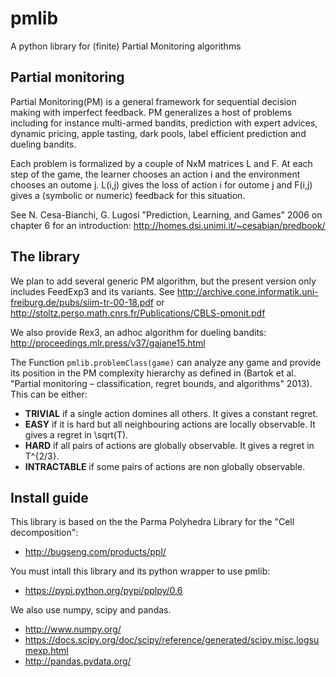 # pmlib
A python library for (finite) Partial Monitoring algorithms

## Partial monitoring

Partial Monitoring(PM) is a general framework for sequential decision making with imperfect feedback.
PM generalizes a host of problems including for instance multi-armed bandits, prediction with expert 
advices, dynamic pricing, apple tasting, dark pools, label efficient prediction and dueling bandits.

Each problem is formalized by a couple of NxM matrices L and F.
At each step of the game, the learner chooses an action i and the environment chooses an outome j.
L(i,j) gives the loss of action i for outome j and F(i,j) gives a (symbolic or numeric) feedback for this situation.

See N. Cesa-Bianchi, G. Lugosi "Prediction, Learning, and Games" 2006 on chapter 6 for an introduction:
http://homes.dsi.unimi.it/~cesabian/predbook/

## The library

We plan to add several generic PM algorithm, but the present version only includes FeedExp3 and its variants.
See http://archive.cone.informatik.uni-freiburg.de/pubs/siim-tr-00-18.pdf or 
http://stoltz.perso.math.cnrs.fr/Publications/CBLS-pmonit.pdf

We also provide Rex3, an adhoc algorithm for dueling bandits: 
http://proceedings.mlr.press/v37/gajane15.html


The Function `pmlib.problemClass(game)` can analyze any game and provide its position in the PM complexity hierarchy as defined in
(Bartok et al. "Partial monitoring – classification, regret bounds, and algorithms" 2013).
This can be either:
* **TRIVIAL** if a single action domines all others. It gives a constant regret.
* **EASY** if it is hard but all neighbouring actions are locally observable. It gives a regret in \sqrt(T).
* **HARD** if all pairs of actions are globally observable. It gives a regret in T^{2/3}.
* **INTRACTABLE** if some pairs of actions are non globally observable.

## Install guide
This library is based on the the Parma Polyhedra Library for the "Cell decomposition":
* http://bugseng.com/products/ppl/

You must intall this library and its python wrapper to use pmlib:
* https://pypi.python.org/pypi/pplpy/0.6

We also use numpy, scipy and pandas.
* http://www.numpy.org/
* https://docs.scipy.org/doc/scipy/reference/generated/scipy.misc.logsumexp.html
* http://pandas.pydata.org/

